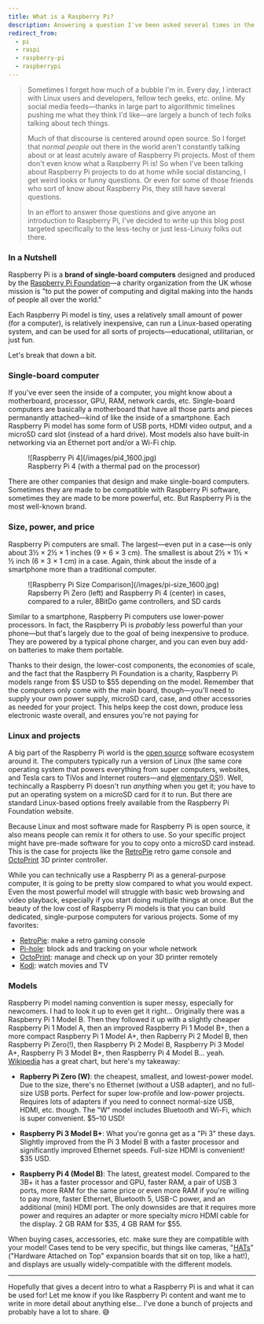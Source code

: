 ```yaml
---
title: What is a Raspberry Pi?
description: Answering a question I've been asked several times in the past week
redirect_from:
  - pi
  - raspi
  - raspberry-pi
  - raspberrypi
---
```


> Sometimes I forget how much of a bubble I'm in. Every day, I interact with Linux users and developers, fellow tech geeks, etc. online. My social media feeds—thanks in large part to algorithmic timelines pushing me what they think I'd like—are largely a bunch of tech folks talking about tech things.
>
> Much of that discourse is centered around open source. So I forget that _normal people_ out there in the world aren't constantly talking about or at least acutely aware of Raspberry Pi projects. Most of them don't even know what a Raspberry Pi is! So when I've been talking about Raspberry Pi projects to do at home while social distancing, I get weird looks or funny questions. Or even for some of those friends who sort of know about Raspberry Pis, they still have several questions.
>
> In an effort to answer those questions and give anyone an introduction to Raspberry Pi, I've decided to write up this blog post targeted specifically to the less-techy or just less-Linuxy folks out there.

### In a Nutshell

Raspberry Pi is a **brand of single-board computers** designed and produced by the [Raspberry Pi Foundation](https://www.raspberrypi.org/)—a charity organization from the UK whose mission is "to put the power of computing and digital making into the hands of people all over the world."

Each Raspberry Pi model is tiny, uses a relatively small amount of power (for a computer), is relatively inexpensive, can run a Linux-based operating system, and can be used for all sorts of projects—educational, utilitarian, or just fun.

Let's break that down a bit.

### Single-board computer

If you've ever seen the inside of a computer, you might know about a motherboard, processor, GPU, RAM, network cards, etc. Single-board computers are basically a motherboard that have all those parts and pieces permanantly attached—kind of like the inside of a smartphone. Each Raspberry Pi model has some form of USB ports, HDMI video output, and a microSD card slot (instead of a hard drive). Most models also have built-in networking via an Ethernet port and/or a Wi-Fi chip.

<figure markdown="1">
![Raspberry Pi 4](/images/pi4_1600.jpg)
<figcaption>Raspberry Pi 4 (with a thermal pad on the processor)</figcaption>
</figure>

There are other companies that design and make single-board computers. Sometimes they are made to be compatible with Raspberry Pi software, sometimes they are made to be more powerful, etc. But Raspberry Pi is the most well-known brand.

### Size, power, and price

Raspberry Pi computers are small. The largest—even put in a case—is only about 3½ × 2½ × 1 inches (9 × 6 × 3 cm). The smallest is about 2½ × 1½ × ½ inch (6 × 3 × 1 cm) in a case. Again, think about the insde of a smartphone more than a traditional computer.

<figure markdown="1">
![Raspberry Pi Size Comparison](/images/pi-size_1600.jpg)
<figcaption>Rapsberry Pi Zero (left) and Raspberry Pi 4 (center) in cases, compared to a ruler, 8BitDo game controllers, and SD cards</figcaption>
</figure>

Similar to a smartphone, Raspberry Pi computers use lower-power processors. In fact, the Raspberry Pi is _probably_ less powerful than your phone—but that's largely due to the goal of being inexpensive to produce. They are powered by a typical phone charger, and you can even buy add-on batteries to make them portable.

Thanks to their design, the lower-cost components, the economies of scale, and the fact that the Raspberry Pi Foundation is a charity, Raspberry Pi models range from $5 USD to $55 depending on the model. Remember that the computers only come with the main board, though—you'll need to supply your own power supply, microSD card, case, and other accessories as needed for your project. This helps keep the cost down, produce less electronic waste overall, and ensures you're not paying for 

### Linux and projects

A big part of the Raspberry Pi world is the [open source](https://blog.elementary.io/switching-from-macos-open-source/) software ecosystem around it. The computers typically run a version of Linux (the same core operating system that powers everything from super computers, websites, and Tesla cars to TiVos and Internet routers—and [elementary OS](https://elementary.io)!). Well, techincally a Raspberry Pi doesn't run _anything_ when you get it; you have to put an operating system on a microSD card for it to run. But there are standard Linux-based options freely available from the Raspberry Pi Foundation website.

Because Linux and most software made for Raspberry Pi is open source, it also means people can remix it for others to use. So your specific project might have pre-made software for you to copy onto a microSD card instead. This is the case for projects like the [RetroPie](https://retropie.org.uk/) retro game console and [OctoPrint](https://octoprint.org/download/) 3D printer controller.

While you can technically use a Raspberry Pi as a general-purpose computer, it is going to be pretty slow compared to what you would expect. Even the most powerful model will struggle with basic web browsing and video playback, especially if you start doing multiple things at once. But the beauty of the low cost of Raspberry Pi models is that you can build dedicated, single-purpose computers for various projects. Some of my favorites:

- [RetroPie](https://retropie.org.uk/): make a retro gaming console
- [Pi-hole](https://pi-hole.net/): block ads and tracking on your whole network
- [OctoPrint](https://octoprint.org/): manage and check up on your 3D printer remotely
- [Kodi](https://kodi.tv/): watch movies and TV

### Models

Raspberry Pi model naming convention is super messy, especially for newcomers. I had to look it up to even get it right… Originally there was a Raspberry Pi 1 Model B. Then they followed it up with a slightly cheaper Raspberry Pi 1 Model A, then an improved Raspberry Pi 1 Model B+, then a more compact Raspberry Pi 1 Model A+, then Rapberry Pi 2 Model B, then Raspberry Pi Zero(!), then Raspberry Pi 2 Model B, Raspberry Pi 3 Model A+, Raspberry Pi 3 Model B+, then Raspberry Pi 4 Model B… yeah. [Wikipedia](https://en.wikipedia.org/wiki/Raspberry_Pi#Generations_of_released_models) has a great chart, but here's my takeaway:

- **Rapberry Pi Zero (W)**: the cheapest, smallest, and lowest-power model. Due to the size, there's no Ethernet (without a USB adapter), and no full-size USB ports. Perfect for super low-profile and low-power projects. Requires lots of adapters if you need to connect normal-size USB, HDMI, etc. though. The "W" model includes Bluetooth and Wi-Fi, which is super convenient. $5–10 USD!

- **Raspberry Pi 3 Model B+**: What you're gonna get as a "Pi 3" these days. Slightly improved from the Pi 3 Model B with a faster processor and significantly improved Ethernet speeds. Full-size HDMI is convenient! $35 USD.

- **Raspberry Pi 4 (Model B)**: The latest, greatest model. Compared to the 3B+ it has a faster processor and GPU, faster RAM, a pair of USB 3 ports, more RAM for the same price or even more RAM if you're willing to pay more, faster Ethernet, Bluetooth 5, USB-C power, and an additional (mini) HDMI port. The only downsides are that it requires more power and requires an adapter or more specialty micro HDMI cable for the display. 2 GB RAM for $35, 4 GB RAM for $55.

When buying cases, accessories, etc. make sure they are compatible with your model! Cases tend to be very specific, but things like cameras, "[HATs](https://www.raspberrypi.org/blog/introducing-raspberry-pi-hats/)" ("Hardware Attached on Top" expansion boards that sit on top, like a hat!), and displays are usually widely-compatible with the different models.

---

Hopefully that gives a decent intro to what a Raspberry Pi is and what it can be used for! Let me know if you like Raspberry Pi content and want me to write in more detail about anything else… I've done a bunch of projects and probably have a lot to share. 😅️
